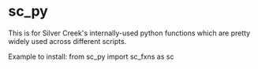 # sc_py
This is for Silver Creek's internally-used python functions which are pretty widely used across different scripts.

Example to install: 
from sc_py import sc_fxns as sc

